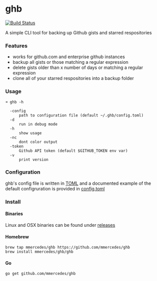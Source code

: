 # ghb

[![Build Status](https://travis-ci.org/mmercedes/ghb.svg?branch=master)](https://travis-ci.org/mmercedes/ghb)

A simple CLI tool for backing up Github gists and starred respositories

### Features
- works for github.com and enterprise github instances
- backup all gists or those matching a regular expression
- delete gists older than x number of days or matching a regular expression
- clone all of your starred respositories into a backup folder 

### Usage
```
➜ ghb -h

  -config
      path to configuration file (default ~/.ghb/config.toml)
  -d
      run in debug mode
  -h
      show usage
  -nc
      dont color output
  -token
      Github API token (default $GITHUB_TOKEN env var)
  -v
      print version
```

### Configuration

ghb's config file is written in [TOML](https://github.com/toml-lang/toml) and a documented example of the default configruration is provided in [config.toml](https://github.com/mmercedes/ghb/blob/master/config.toml)

### Install

#### Binaries
Linux and OSX binaries can be found under [releases](https://github.com/mmercedes/ghb/releases)

#### Homebrew
```
brew tap mmercedes/ghb https://github.com/mmercedes/ghb
brew install mmercedes/ghb/ghb
```

#### Go
```
go get github.com/mmercedes/ghb
```
